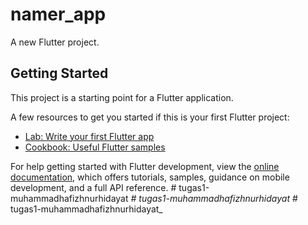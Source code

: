 # namer_app

A new Flutter project.

## Getting Started

This project is a starting point for a Flutter application.

A few resources to get you started if this is your first Flutter project:

- [Lab: Write your first Flutter app](https://docs.flutter.dev/get-started/codelab)
- [Cookbook: Useful Flutter samples](https://docs.flutter.dev/cookbook)

For help getting started with Flutter development, view the
[online documentation](https://docs.flutter.dev/), which offers tutorials,
samples, guidance on mobile development, and a full API reference.
#   t u g a s 1 - m u h a m m a d h a f i z h n u r h i d a y a t _  
 #   t u g a s 1 - m u h a m m a d h a f i z h n u r h i d a y a t _  
 #   t u g a s 1 - m u h a m m a d h a f i z h n u r h i d a y a t _  
 